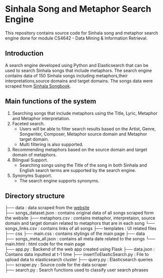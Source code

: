 # Sinhala Song and Metaphor Search Engine

This repository contains source code for Sinhala song and metaphor search engine done for module CS4642 - Data Mining & Information Retrieval.

## Introduction

A search engine developed using Python and Elasticsearch that can be used to search Sinhala songs that include metaphors. The search engine contains data of 150 Sinhala songs including metaphors,their interpretations,source domains and target domains. The songs data were scraped from [Sinhala Songbook](https://www.sinhalasongbook.com/).

## Main functions of the system

1. Searching songs that include metaphors using the Title, Lyric, Metaphor and Metaphor interpretation.
2. Faceted search.
   - Users will be able to filter search results based on the Artist, Genre, Songwriter, Composer, Metaphor source domain and Metaphor target domain.
   - Multi filtering is also supported.
3. Recommending metaphors based on the source domain and target domain of metaphors.
4. Bilingual Support.
   - Searching songs using the Title of the song in both Sinhala and English search terms are supported by the search engine.
5. Synonyms Support.
   - The search engine supports synonyms.

## Directory structure

├── data : data scraped from the [website](http://sinhalasongbook.com/)                    
    ├── songs_dataset.json : contains original data of all songs scraped form the website
    ├── metaphors.csv : contains metaphor, interpretaion, source domain and target domain related to metaphors that are in each song
    └── songs_links.csv : contains links of all songs 
├── templates : UI related files                   
    ├── css 
	├── main.css : contains stylings of the main page
    ├── data  
	├── songs_meta_all.json : contains all meta date related to the songs
    └── main.html : html code for the main page  
├── app.py : Backend of the web app created using Flask 
├── data.json : Contains data inputted at t-1 time
├── insertToElasticSearch.py : File to upload data to elasticsearch cluster
├── query.py :  Elasticsearch queries  
├── scraper.py :  Source code for the data scraper  
├── search.py : Search functions used to classify user search phrases  
  

